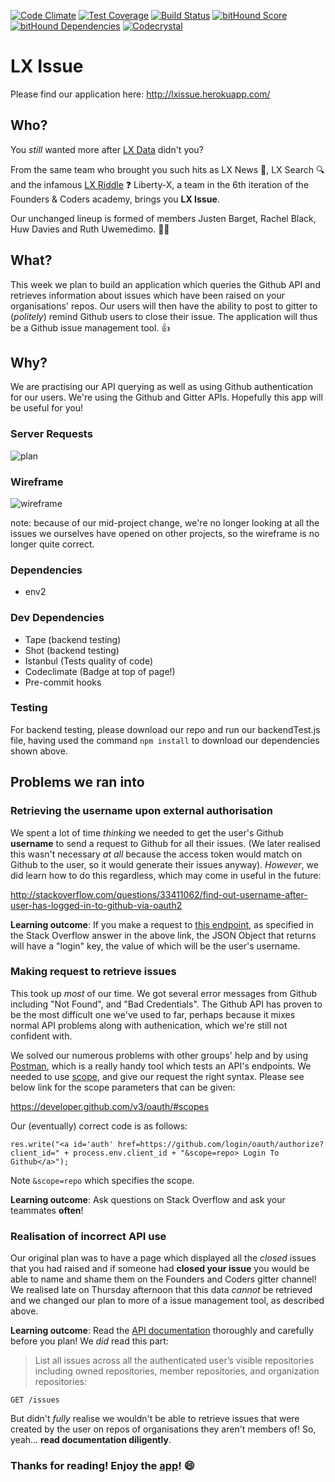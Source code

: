 [![Code Climate](https://codeclimate.com/github/liberty-x/lxissue/badges/gpa.svg)](https://codeclimate.com/github/liberty-x/lxissue)
[![Test Coverage](https://codeclimate.com/github/liberty-x/lxissue/badges/coverage.svg)](https://codeclimate.com/github/liberty-x/lxissue/coverage)
[![Build Status](https://travis-ci.org/liberty-x/lxissue.svg)](https://travis-ci.org/liberty-x/lxissue) [![bitHound Score](https://www.bithound.io/github/liberty-x/lxissue/badges/score.svg)](https://www.bithound.io/github/liberty-x/lxissue) [![bitHound Dependencies](https://www.bithound.io/github/liberty-x/lxissue/badges/dependencies.svg)](https://www.bithound.io/github/liberty-x/lxissue/master/dependencies/npm) [![Codecrystal](https://img.shields.io/badge/code-crystal-5CB3FF.svg)](http://codecrystal.herokuapp.com/crystalise/liberty-x/lxissue/master)

# LX Issue

Please find our application here: http://lxissue.herokuapp.com/

## Who?

You *still* wanted more after [LX Data](http://lxdata.herokuapp.com/) didn't you?

From the same team who brought you such hits as LX News :newspaper:, LX Search :mag: and the infamous  [LX Riddle](http://agile-beyond-9343.herokuapp.com/) :question: Liberty-X, a team in the 6th iteration of the Founders & Coders academy, brings you **LX Issue**.

Our unchanged lineup is formed of members Justen Barget, Rachel Black, Huw Davies and Ruth Uwemedimo. :two_women_holding_hands::two_men_holding_hands:

## What?

This week we plan to build an application which queries the Github API and retrieves information about issues which have been raised on your organisations' repos. Our users will then have the ability to post to gitter to (*politely*) remind Github users to close their issue. The application will thus be a Github issue management tool. :+1:

## Why?

We are practising our API querying as well as using Github authentication for our users. We're using the Github and Gitter APIs. Hopefully this app will be useful for you!

### Server Requests

![plan](https://files.gitter.im/RachelBLondon/libert-x/NlWj/plan.jpg)

### Wireframe

![wireframe](https://files.gitter.im/RachelBLondon/libert-x/4MgX/wireframe.jpg)

note: because of our mid-project change, we're no longer looking at all the issues we ourselves have opened on other projects, so the wireframe is no longer quite correct.

### Dependencies

* env2

### Dev Dependencies

* Tape (backend testing)
* Shot (backend testing)
* Istanbul (Tests quality of code)
* Codeclimate (Badge at top of page!)
* Pre-commit hooks

### Testing

For backend testing, please download our repo and run our backendTest.js file, having used the command ``npm install`` to download our dependencies shown above.

## Problems we ran into

### Retrieving the username upon external authorisation

We spent a lot of time *thinking* we needed to get the user's Github **username** to send a request to Github for all their issues. (We later realised this wasn't necessary *at all* because the access token would match on Github to the user, so it would generate their issues anyway). *However*, we did learn how to do this regardless, which may come in useful in the future:

http://stackoverflow.com/questions/33411062/find-out-username-after-user-has-logged-in-to-github-via-oauth2

**Learning outcome**: If you make a request to [this endpoint](https://developer.github.com/v3/users/#get-a-single-user), as specified in the Stack Overflow answer in the above link, the JSON Object that returns will have a "login" key, the value of which will be the user's username.

### Making request to retrieve issues

This took up *most* of our time. We got several error messages from Github including "Not Found", and "Bad Credentials". The Github API has proven to be the most difficult one we've used to far, perhaps because it mixes normal API problems along with authenication, which we're still not confident with.

We solved our numerous problems with other groups' help and by using [Postman](https://www.getpostman.com/), which is a really handy tool which tests an API's endpoints. We needed to use [scope](http://stackoverflow.com/questions/33390666/making-a-post-request-to-github-api-for-creating-issue-is-not-working), and give our request the right syntax. Please see below link for the scope parameters that can be given:

https://developer.github.com/v3/oauth/#scopes

Our (eventually) correct code is as follows:

```
res.write("<a id='auth' href=https://github.com/login/oauth/authorize?client_id=" + process.env.client_id + "&scope=repo> Login To Github</a>");
```

Note ```&scope=repo``` which specifies the scope.

**Learning outcome**: Ask questions on Stack Overflow and ask your teammates **often**!

### Realisation of incorrect API use

Our original plan was to have a page which displayed all the *closed* issues that you had raised and if someone had **closed your issue** you would be able to name and shame them on the Founders and Coders gitter channel! We realised late on Thursday afternoon that this data *cannot* be retrieved and we changed our plan to more of a issue management tool, as described above.

**Learning outcome**: Read the [API documentation](https://developer.github.com/v3/issues/) thoroughly and carefully before you plan! We *did* read this part:

> List all issues across all the authenticated user’s visible repositories including owned repositories, member repositories, and organization repositories:

```
GET /issues
```

But didn't *fully* realise we wouldn't be able to retrieve issues that were created by the user on repos of organisations they aren't members of! So, yeah... **read documentation diligently**.

### Thanks for reading! Enjoy the [app](http://lxissue.herokuapp.com/)! :smile:
